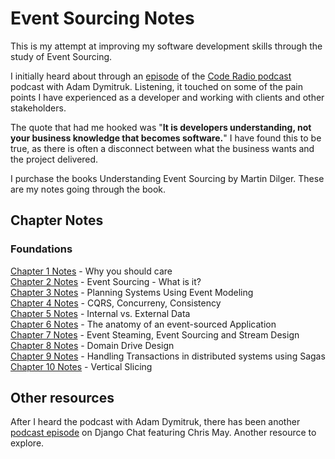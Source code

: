 # Event Sourcing Notes

This is my attempt at improving my software development skills through the study of Event Sourcing.

I initially heard about through an [episode](https://coder.show/616) of the [Code Radio podcast](https://coder.show/) podcast with Adam Dymitruk. Listening, it touched on some of the pain points I have experienced as a developer and working with clients and other stakeholders.

The quote that had me hooked was "__It is developers understanding, not your business knowledge that becomes software.__" I have found this to be true, as there is often a disconnect between what the business wants and the project delivered.

I purchase the books Understanding Event Sourcing by Martin Dilger. These are my notes going through the book.

## Chapter Notes

### Foundations

[Chapter 1 Notes](./Chapter01.md) - Why you should care  
[Chapter 2 Notes](./Chapter01.md) - Event Sourcing - What is it?  
[Chapter 3 Notes](./Chapter03.md) - Planning Systems Using Event Modeling   
[Chapter 4 Notes](./Chapter04.md) - CQRS, Concurreny, Consistency  
[Chapter 5 Notes](./Chapter05.md) - Internal vs. External Data   
[Chapter 6 Notes](./Chapter06.md) - The anatomy of an event-sourced Application   
[Chapter 7 Notes](./Chapter07.md) - Event Steaming, Event Sourcing and Stream Design   
[Chapter 8 Notes](./Chapter08.md) - Domain Drive Design   
[Chapter 9 Notes](./Chapter09.md) - Handling Transactions in distributed systems using Sagas   
[Chapter 10 Notes](./Chapter10.md) - Vertical Slicing   

## Other resources

After I heard the podcast with Adam Dymitruk, there has been another [podcast episode](https://djangochat.com/episodes/event-sourcing-chris-may) on Django Chat featuring Chris May. Another resource to explore.